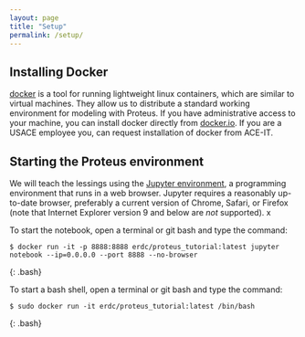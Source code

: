 ```yaml
---
layout: page
title: "Setup"
permalink: /setup/
---
```


## Installing Docker

[docker][docker] is a tool for running lightweight linux containers,
which are similar to virtual machines. They allow us to distribute a
standard working environment for modeling with Proteus. If you have
administrative access to your machine, you can install docker directly
from [docker.io][docker]. If you are a USACE employee you,
can request installation of docker from ACE-IT.

## Starting the Proteus environment

We will teach the lessings using the [Jupyter environment][jupyter], a 
programming environment that runs in a web browser. Jupyter requires a reasonably 
up-to-date browser, preferably a current version of Chrome, Safari, or Firefox 
(note that Internet Explorer version 9 and below are *not* supported). x

To start the notebook, open a terminal or git bash and type the command:

~~~
$ docker run -it -p 8888:8888 erdc/proteus_tutorial:latest jupyter notebook --ip=0.0.0.0 --port 8888 --no-browser
~~~
{: .bash}

To start a bash shell, open a terminal 
or git bash and type the command:

~~~
$ sudo docker run -it erdc/proteus_tutorial:latest /bin/bash
~~~
{: .bash}

[docker]: https://docker.io
[jupyter]: https://jupyter.org
